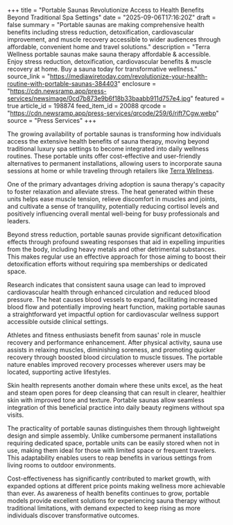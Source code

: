 +++
title = "Portable Saunas Revolutionize Access to Health Benefits Beyond Traditional Spa Settings"
date = "2025-09-06T17:16:20Z"
draft = false
summary = "Portable saunas are making comprehensive health benefits including stress reduction, detoxification, cardiovascular improvement, and muscle recovery accessible to wider audiences through affordable, convenient home and travel solutions."
description = "Terra Wellness portable saunas make sauna therapy affordable & accessible. Enjoy stress reduction, detoxification, cardiovascular benefits & muscle recovery at home. Buy a sauna today for transformative wellness."
source_link = "https://mediawiretoday.com/revolutionize-your-health-routine-with-portable-saunas-384403"
enclosure = "https://cdn.newsramp.app/press-services/newsimage/0cd7b873e9b6f18b33baabb911d757e4.jpg"
featured = true
article_id = 198874
feed_item_id = 20088
qrcode = "https://cdn.newsramp.app/press-services/qrcode/259/6/rift7Cgw.webp"
source = "Press Services"
+++

<p>The growing availability of portable saunas is transforming how individuals access the extensive health benefits of sauna therapy, moving beyond traditional luxury spa settings to become integrated into daily wellness routines. These portable units offer cost-effective and user-friendly alternatives to permanent installations, allowing users to incorporate sauna sessions at home or while traveling through retailers like <a href="https://www.terrawellness.com" rel="nofollow" target="_blank">Terra Wellness</a>.</p><p>One of the primary advantages driving adoption is sauna therapy's capacity to foster relaxation and alleviate stress. The heat generated within these units helps ease muscle tension, relieve discomfort in muscles and joints, and cultivate a sense of tranquility, potentially reducing cortisol levels and positively influencing overall mental well-being for busy professionals and leaders.</p><p>Beyond stress reduction, portable saunas provide significant detoxification effects through profound sweating responses that aid in expelling impurities from the body, including heavy metals and other detrimental substances. This makes regular use an effective approach for those aiming to boost their detoxification efforts without requiring spa memberships or dedicated space.</p><p>Research indicates that consistent sauna usage can lead to improved cardiovascular health through enhanced circulation and reduced blood pressure. The heat causes blood vessels to expand, facilitating increased blood flow and potentially improving heart function, making portable saunas a straightforward yet impactful option for cardiovascular wellness support accessible outside clinical settings.</p><p>Athletes and fitness enthusiasts benefit from saunas' role in muscle recovery and performance enhancement. After physical activity, sauna use assists in relaxing muscles, diminishing soreness, and promoting quicker recovery through boosted blood circulation to muscle tissues. The portable nature enables improved recovery processes wherever users may be located, supporting active lifestyles.</p><p>Skin health represents another domain where these units excel, as the heat and steam open pores for deep cleansing that can result in clearer, healthier skin with improved tone and texture. Portable saunas allow seamless integration of this beneficial practice into daily beauty regimens without spa visits.</p><p>The practicality of portable saunas distinguishes them through lightweight design and simple assembly. Unlike cumbersome permanent installations requiring dedicated space, portable units can be easily stored when not in use, making them ideal for those with limited space or frequent travelers. This adaptability enables users to reap benefits in various settings from living rooms to outdoor environments.</p><p>Cost-effectiveness has significantly contributed to market growth, with expanded options at different price points making wellness more achievable than ever. As awareness of health benefits continues to grow, portable models provide excellent solutions for experiencing sauna therapy without traditional limitations, with demand expected to keep rising as more individuals discover transformative outcomes.</p>